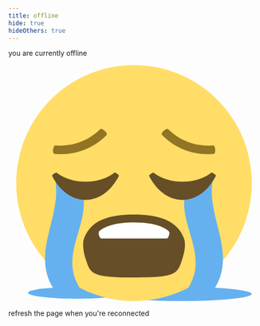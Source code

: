 ```yaml
---
title: offline
hide: true
hideOthers: true
---
```

<div class="offline-text">
	you are currently offline
</div>
<div class="offline-emoji">
	<svg xmlns="http://www.w3.org/2000/svg"
		viewBox="0 0 64 64"
		enable-background="new 0 0 64 64">
			<g fill="#65b1ef"><ellipse cx="17.5" cy="59.9" rx="12.5" ry="1.5"/><ellipse cx="44" cy="60.2" rx="18" ry="1.8"/></g><circle cx="32" cy="32" r="30" fill="#ffdd67"/><path d="m44.7 46c-1.4-3.6-4.8-6-12.7-6-8 0-11.3 2.4-12.7 6-.7 1.9.3 5 .3 5 1.3 3.9 1.1 5 12.4 5 11.3 0 11.1-1.1 12.4-5 0 0 1.1-3.1.3-5" fill="#664e27"/><path d="m41 45c.1-.3 0-.6-.2-.8 0 0-2-2.2-8.8-2.2-6.8 0-8.8 2.2-8.8 2.2-.2.1-.2.5-.2.8l.2.6c.1.3.3.5.5.5h16.6c.2 0 .5-.2.5-.5l.2-.6" fill="#fff"/><g fill="#65b1ef"><path d="m44.5 60.5c2.3 0 4.6 0 6.8 0 8.2-9.9-1.5-20 .9-29.8-2.3 0-4.6 2.5-6.8 2.5-3.2 9.5 7.3 17.4-.9 27.3"/><path d="m19.5 60.5c-2.3 0-4.6 0-6.8 0-8.2-9.9 1.5-20-.9-29.8 2.3 0 4.6 2.5 6.8 2.5 3.2 9.5-7.3 17.4.9 27.3"/></g><g fill="#917524"><path d="m40.7 18.3c3 3 7.2 4.5 11.4 4.1.6-.1.9 2.1.2 2.2-4.9.4-9.7-1.3-13.1-4.8-.6-.5 1.1-1.9 1.5-1.5"/><path d="m12 22.4c4.2.4 8.4-1.1 11.4-4.1.4-.4 2.1 1 1.6 1.5-3.4 3.5-8.3 5.2-13.1 4.8-.9 0-.5-2.2.1-2.2"/></g><g fill="#664e27"><path d="m35.9 30.3c4.2 8 12.7 8 16.9 0 .2-.4-.3-.6-1-1-4.2 3.3-11.1 3-14.9 0-.6.4-1.2.6-1 1"/><path d="m11.2 30.3c4.2 8 12.7 8 16.9 0 .2-.4-.3-.6-1-1-4.2 3.3-11.1 3-14.9 0-.7.4-1.2.6-1 1"/>
			</g>
	</svg>
</div>
<div class="offline-text">
	refresh the page when you're reconnected
</div>